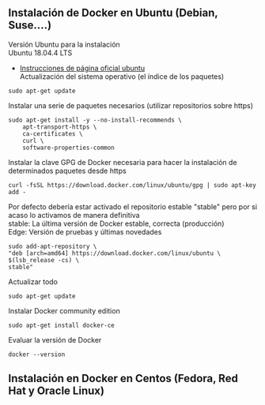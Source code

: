 ## Instalación de Docker en Ubuntu (Debian, Suse….)  
Versión Ubuntu para la instalación  
Ubuntu 18.04.4 LTS  
- [Instrucciones de página oficial ubuntu](https://docs.docker.com/install/)  
Actualización del sistema operativo (el índice de los paquetes)
```
sudo apt-get update
```
Instalar una serie de paquetes necesarios (utilizar repositorios sobre https)
```
sudo apt-get install -y --no-install-recommends \
    apt-transport-https \
    ca-certificates \
    curl \
    software-properties-common
```
Instalar la clave GPG de Docker necesaria para hacer la instalación de determinados paquetes desde https
```
curl -fsSL https://download.docker.com/linux/ubuntu/gpg | sudo apt-key add -
```
Por defecto debería estar activado el repositorio estable "stable" pero por si acaso lo activamos de manera definitiva  
stable: La última versión de Docker estable, correcta (producción)  
Edge: Versión de pruebas y últimas novedades  
```
sudo add-apt-repository \
"deb [arch=amd64] https://download.docker.com/linux/ubuntu \
$(lsb_release -cs) \
stable"
```
Actualizar todo
```
sudo apt-get update
```
Instalar Docker community edition
```
sudo apt-get install docker-ce
```
Evaluar la versión de Docker
```
docker --version
```
## Instalación en Docker en Centos (Fedora, Red Hat y Oracle Linux)  
